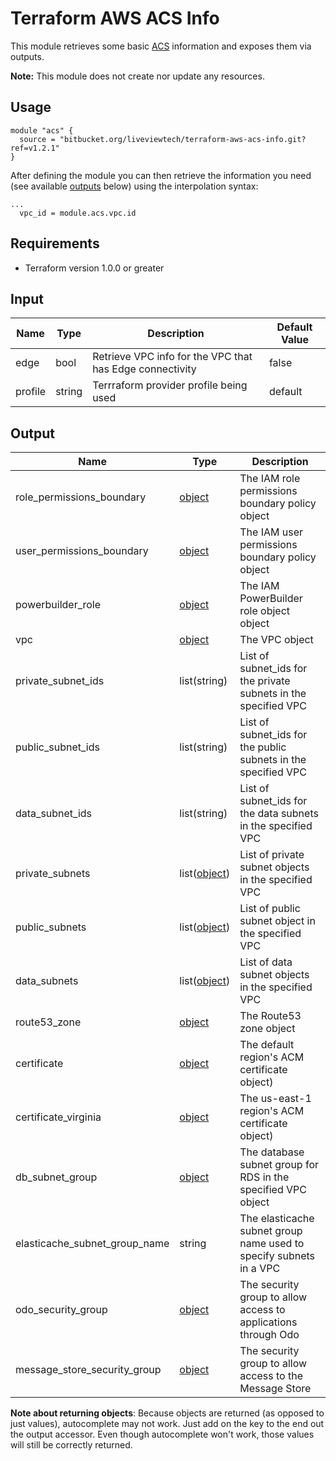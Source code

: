 # Terraform AWS ACS Info

This module retrieves some basic [ACS](https://bitbucket.org/liveviewtech/aws-acs) information and exposes them via outputs. 

**Note:** This module does not create nor update any resources.

## Usage

```hcl
module "acs" {
  source = "bitbucket.org/liveviewtech/terraform-aws-acs-info.git?ref=v1.2.1"
}
```

After defining the module you can then retrieve the information you need (see available [outputs](#output) below) using the interpolation syntax:

```hcl
...
  vpc_id = module.acs.vpc.id
```

## Requirements

* Terraform version 1.0.0 or greater

## Input

| Name              | Type   | Description                                                 | Default Value |
| ----------------- | ------ | ----------------------------------------------------------- | ------------- |
| edge              | bool   | Retrieve VPC info for the VPC that has Edge connectivity    | false         |
| profile           | string | Terrraform provider profile being used                      | default       |

## Output

| Name                           | Type                                                                                                                          | Description                                                        |
| ------------------------------ | ----------------------------------------------------------------------------------------------------------------------------- | ------------------------------------------------------------------ |
| role_permissions_boundary      | [object](https://www.terraform.io/docs/providers/aws/d/iam_policy.html#attributes-reference)                                  | The IAM role permissions boundary policy object                    |
| user_permissions_boundary      | [object](https://www.terraform.io/docs/providers/aws/d/iam_policy.html#attributes-reference)                                  | The IAM user permissions boundary policy object                    |
| powerbuilder_role              | [object](https://www.terraform.io/docs/providers/aws/d/iam_role.html#attributes-reference)                                    | The IAM PowerBuilder role object object                            |
| vpc                            | [object](https://www.terraform.io/docs/providers/aws/d/vpc.html#attributes-reference)                                         | The VPC object                                                     |
| private_subnet_ids             | list(string)                                                                                                                  | List of subnet_ids for the private subnets in the specified VPC    |
| public_subnet_ids              | list(string)                                                                                                                  | List of subnet_ids for the public subnets in the specified VPC     |
| data_subnet_ids                | list(string)                                                                                                                  | List of subnet_ids for the data subnets in the specified VPC       |
| private_subnets                | list([object](https://www.terraform.io/docs/providers/aws/r/subnet.html#attributes-reference))                                | List of private subnet objects in the specified VPC                |
| public_subnets                 | list([object](https://www.terraform.io/docs/providers/aws/r/subnet.html#attributes-reference))                                | List of public subnet object in the specified VPC                  |
| data_subnets                   | list([object](https://www.terraform.io/docs/providers/aws/r/subnet.html#attributes-reference))                                | List of data subnet objects in the specified VPC                   |
| route53_zone                   | [object](https://www.terraform.io/docs/providers/aws/r/route53_zone.html#attributes-reference)                                | The Route53 zone object                                            |
| certificate                    | [object](https://www.terraform.io/docs/providers/aws/d/acm_certificate.html#attributes-reference)                             | The default region's ACM certificate object)                       |
| certificate_virginia           | [object](https://www.terraform.io/docs/providers/aws/d/acm_certificate.html#attributes-reference)                             | The us-east-1 region's ACM certificate object)                     |
| db_subnet_group                | [object](https://registry.terraform.io/providers/hashicorp/aws/latest/docs/data-sources/db_subnet_group#attributes-reference) | The database subnet group for RDS in the specified VPC object      |
| elasticache_subnet_group_name  | string                                                                                                                        | The elasticache subnet group name used to specify subnets in a VPC |
| odo_security_group             | [object](https://registry.terraform.io/providers/hashicorp/aws/latest/docs/data-sources/security_group#attributes-reference)  | The security group to allow access to applications through Odo     |
| message_store_security_group   | [object](https://registry.terraform.io/providers/hashicorp/aws/latest/docs/data-sources/security_group#attributes-reference)  | The security group to allow access to the Message Store            |

**Note about returning objects**: Because objects are returned (as opposed to just values), autocomplete may not work. Just add on the key to the end out the output accessor. Even though autocomplete won't work, those values will still be correctly returned.
